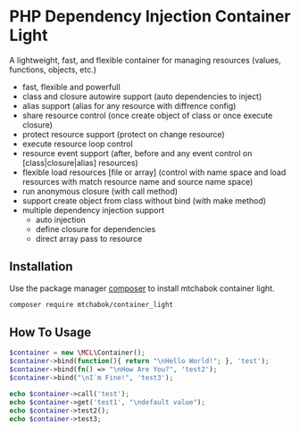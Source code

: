# PHP Dependency Injection Container Light
A lightweight, fast, and flexible container for managing resources (values, functions, objects, etc.)
- fast, flexible and powerfull
- class and closure autowire support (auto dependencies to inject)
- alias support (alias for any resource with diffrence config)
- share resource control (once create object of class or once execute closure)
- protect resource support (protect on change resource)
- execute resource loop control
- resource event support (after, before and any event control on [class|closure|alias] resources)
- flexible load resources [file or array] (control with name space and load resources with match resource name and source name space)
- run anonymous closure (with call method)
- support create object from class without bind (with make method)
- multiple dependency injection support
  - auto injection
  - define closure for dependencies
  - direct array pass to resource

## Installation
Use the package manager [composer](https://getcomposer.org/) to install mtchabok container light.
```bash
composer require mtchabok/container_light
```

## How To Usage
```php
$container = new \MCL\Container();
$container->bind(function(){ return "\nHello World!"; }, 'test');
$container->bind(fn() => "\nHow Are You?", 'test2');
$container->bind("\nI`m Fine!", 'test3');

echo $container->call('test');
echo $container->get('test1', "\ndefault value");
echo $container->test2();
echo $container->test3;
```
